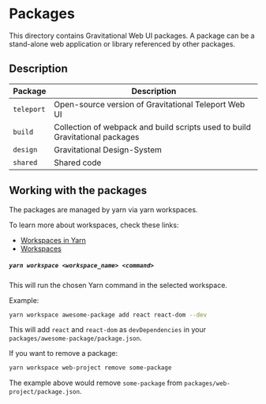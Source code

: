 # Packages

This directory contains Gravitational Web UI packages. A package can be
a stand-alone web application or library referenced by other packages.

## Description

| Package    | Description                                                                  |
| ---------- | ---------------------------------------------------------------------------- |
| `teleport` | Open-source version of Gravitational Teleport Web UI                         |
| `build`    | Collection of webpack and build scripts used to build Gravitational packages |
| `design`   | Gravitational Design-System                                                  |
| `shared`   | Shared code                                                                  |

## Working with the packages

The packages are managed by yarn via yarn workspaces.

To learn more about workspaces, check these links:

- [Workspaces in Yarn](https://yarnpkg.com/blog/2017/08/02/introducing-workspaces)
- [Workspaces](https://yarnpkg.com/en/docs/workspaces)

##### `yarn workspace <workspace_name> <command>` <a class="toc" id="toc-yarn-workspace" href="#toc-yarn-workspace"></a>

This will run the chosen Yarn command in the selected workspace.

Example:

```sh
yarn workspace awesome-package add react react-dom --dev
```

This will add `react` and `react-dom` as `devDependencies` in your `packages/awesome-package/package.json`.

If you want to remove a package:

```sh
yarn workspace web-project remove some-package
```

The example above would remove `some-package` from `packages/web-project/package.json`.
